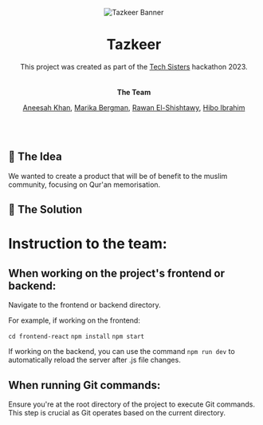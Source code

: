 <p align="center">
  <img src="/assets/tazkeer_banner_dark.png" alt="Tazkeer Banner">
</p>

<div align="center">
    <h1>
        Tazkeer
    </h1>
    <div>
        This project was created as part of the <a href="https://www.tech-sisters.com/">Tech Sisters</a> hackathon 2023.
    </div>
  <br/>
  <br/>
    <strong> The Team </strong>
    <p>
     <a href="https://github.com/annoinspace">Aneesah Khan</a>,  
     <a href="https://github.com/mariberg">Marika Bergman</a>,
      <a href="https://github.com/rawanshisht">Rawan El-Shishtawy</a>, 
      <a href="https://github.com/hiboibrahim">Hibo Ibrahim</a> 
    </p>
</div>
  <br/>
  <br/>
<div>
  <h2>
    🧐 The Idea
  </h2>
  <p>
    We wanted to create a product that will be of benefit to the muslim community, focusing on Qur'an memorisation.
  <p>
  <h2>
    🧐 The Solution
  </h2>
  <p>
  
  <p>
</div>



# Instruction to the team:

## When working on the project's frontend or backend:

Navigate to the frontend or backend directory.

For example, if working on the frontend:

`cd frontend-react`
`npm install`
`npm start`

If working on the backend, you can use the command `npm run dev`
to automatically reload the server after .js file changes.

## When running Git commands:

Ensure you're at the root directory of the project to execute Git commands. This step is crucial as Git operates based on the current directory.
